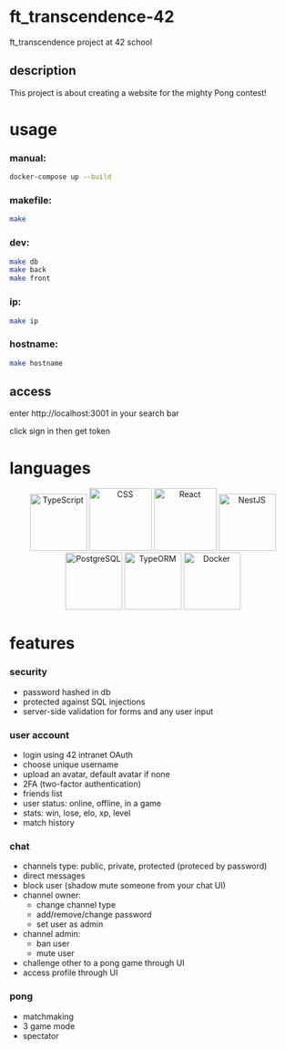 # ft_transcendence-42

ft_transcendence project at 42 school

## description
This project is about creating a website for the mighty Pong contest!

# usage

### manual:
```sh
docker-compose up --build
```

### makefile:
```sh
make
```

### dev:
```sh
make db
make back
make front
```

### ip:
```sh
make ip
```

### hostname:
```sh
make hostname
```

## access
enter http://localhost:3001 in your search bar

click sign in then get token

# languages

<div align="center">
	<a href="https://www.typescriptlang.org/" target="blank"><img alt="TypeScript" width="100" src="https://upload.wikimedia.org/wikipedia/commons/4/4c/Typescript_logo_2020.svg" </img></a>
	<img alt="CSS" width="110" src="https://upload.wikimedia.org/wikipedia/commons/6/62/CSS3_logo.svg"</img>
	<a href="https://reactjs.org/" target="blank"><img alt="React" width="110" src="https://upload.wikimedia.org/wikipedia/commons/a/a7/React-icon.svg" </img></a>
	<a href="http://nestjs.com/" target="blank"><img alt="NestJS" width="100" src="https://nestjs.com/img/logo-small.svg" </img></a>
	<a href="https://www.postgresql.org/" target="blank"><img alt="PostgreSQL" width="100" src="https://upload.wikimedia.org/wikipedia/commons/2/29/Postgresql_elephant.svg" </img></a>
	<a href="https://typeorm.io/" target="blank"><img alt="TypeORM" width="100" src="https://avatars.githubusercontent.com/u/20165699?s=200&v=4" </img></a>
	<a href="https://www.docker.com/" target="blank"><img alt="Docker" width="100" src="https://www.docker.com/wp-content/uploads/2022/03/vertical-logo-monochromatic.png" </img></a>
</div>

# features

### security

- password hashed in db
- protected against SQL injections
- server-side validation for forms and any user input

### user account

- login using 42 intranet OAuth
- choose unique username
- upload an avatar, default avatar if none
- 2FA (two-factor authentication)
- friends list
- user status: online, offline, in a game
- stats: win, lose, elo, xp, level
- match history

### chat
- channels type: public, private, protected (proteced by password)
- direct messages
- block user (shadow mute someone from your chat UI)
- channel owner:
	- change channel type
	- add/remove/change password
	- set user as admin
- channel admin:
	- ban user
	- mute user
- challenge other to a pong game through UI
- access profile through UI

### pong
- matchmaking
- 3 game mode
- spectator
